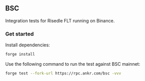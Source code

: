 ## BSC

Integration tests for Risedle FLT running on Binance.

### Get started

Install dependencies:

```sh
forge install
```

Use the following command to run the test against BSC mainnet:

```sh
forge test --fork-url https://rpc.ankr.com/bsc -vvv
```
